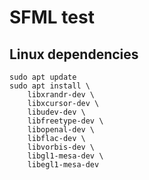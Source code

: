 # SFML test

## Linux dependencies

```shell
sudo apt update
sudo apt install \
    libxrandr-dev \
    libxcursor-dev \
    libudev-dev \
    libfreetype-dev \
    libopenal-dev \
    libflac-dev \
    libvorbis-dev \
    libgl1-mesa-dev \
    libegl1-mesa-dev
```
